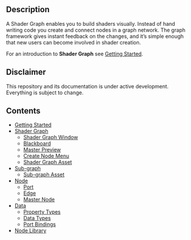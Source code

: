 ## Description

A Shader Graph enables you to build shaders visually. Instead of hand writing code you create and connect nodes in a graph network. The graph framework gives instant feedback on the changes, and it’s simple enough that new users can become involved in shader creation.

For an introduction to **Shader Graph** see [Getting Started](https://github.com/Unity-Technologies/ShaderGraph/wiki/Getting-Started/).

## Disclaimer
This repository and its documentation is under active development. Everything is subject to change.

## Contents
* [Getting Started](https://github.com/Unity-Technologies/ShaderGraph/wiki/Getting-Started)
* [Shader Graph](https://github.com/Unity-Technologies/ShaderGraph/wiki/Shader-Graph)
   * [Shader Graph Window](https://github.com/Unity-Technologies/ShaderGraph/wiki/Shader-Graph-Window)
   * [Blackboard](https://github.com/Unity-Technologies/ShaderGraph/wiki/Blackboard)
   * [Master Preview](https://github.com/Unity-Technologies/ShaderGraph/wiki/Master-Preview)
   * [Create Node Menu](https://github.com/Unity-Technologies/ShaderGraph/wiki/Create-Node-Menu)
   * [Shader Graph Asset](https://github.com/Unity-Technologies/ShaderGraph/wiki/Shader-Graph-Asset)
* [Sub-graph](https://github.com/Unity-Technologies/ShaderGraph/wiki/Sub-graph)
   * [Sub-graph Asset](https://github.com/Unity-Technologies/ShaderGraph/wiki/Sub-graph-Asset)
* [Node](https://github.com/Unity-Technologies/ShaderGraph/wiki/Node)
   * [Port](https://github.com/Unity-Technologies/ShaderGraph/wiki/Port)
   * [Edge](https://github.com/Unity-Technologies/ShaderGraph/wiki/Edge)
   * [Master Node](https://github.com/Unity-Technologies/ShaderGraph/wiki/Master-Node)
* [Data](https://github.com/Unity-Technologies/ShaderGraph/wiki/Data)
   * [Property Types](https://github.com/Unity-Technologies/ShaderGraph/wiki/Property-Types)
   * [Data Types](https://github.com/Unity-Technologies/ShaderGraph/wiki/Data-Types)
   * [Port Bindings](https://github.com/Unity-Technologies/ShaderGraph/wiki/Port-Bindings)
* [Node Library](https://github.com/Unity-Technologies/ShaderGraph/wiki/Node-Library)
